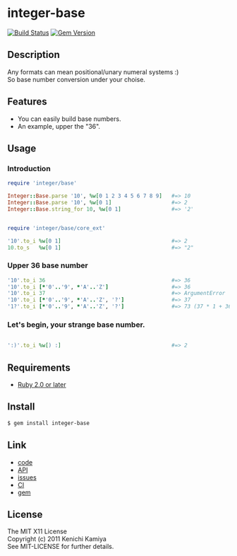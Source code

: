 integer-base
=============

[![Build Status](https://secure.travis-ci.org/kachick/integer-base.png)](http://travis-ci.org/kachick/integer-base)
[![Gem Version](https://badge.fury.io/rb/integer-base.png)](http://badge.fury.io/rb/integer-base)

Description
-----------

Any formats can mean positional/unary numeral systems :)  
So base number conversion under your choise.

Features
--------

* You can easily build base numbers.
* An example, upper the "36".

Usage
-----

### Introduction

```ruby
require 'integer/base'

Integer::Base.parse '10', %w[0 1 2 3 4 5 6 7 8 9]   #=> 10
Integer::Base.parse '10', %w[0 1]                   #=> 2
Integer::Base.string_for 10, %w[0 1]                #=> '2'


require 'integer/base/core_ext'

'10'.to_i %w[0 1]                                   #=> 2
10.to_s   %w[0 1]                                   #=> "2"
```

### Upper 36 base number

```ruby
'10'.to_i 36                                        #=> 36
'10'.to_i [*'0'..'9', *'A'..'Z']                    #=> 36
'10'.to_i 37                                        #=> ArgumentError
'10'.to_i [*'0'..'9', *'A'..'Z', '?']               #=> 37
'1?'.to_i [*'0'..'9', *'A'..'Z', '?']               #=> 73 (37 * 1 + 36 * 1)
```

### Let's begin, your strange base number.

```ruby

':)'.to_i %w[) :]                                   #=> 2
```

Requirements
-------------

* [Ruby 2.0 or later](http://travis-ci.org/#!/kachick/integer-base)

Install
-------

```bash
$ gem install integer-base
```

Link
----

* [code](https://github.com/kachick/integer-base)
* [API](http://kachick.github.com/integer-base/yard/frames.html)
* [issues](https://github.com/kachick/integer-base/issues)
* [CI](http://travis-ci.org/#!/kachick/integer-base)
* [gem](https://rubygems.org/gems/integer-base)

License
--------

The MIT X11 License  
Copyright (c) 2011 Kenichi Kamiya  
See MIT-LICENSE for further details.
